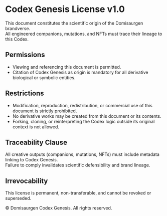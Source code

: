# Codex Genesis License v1.0

This document constitutes the scientific origin of the Domisaurgen brandverse.  
All engineered companions, mutations, and NFTs must trace their lineage to this Codex.

## Permissions
- Viewing and referencing this document is permitted.
- Citation of Codex Genesis as origin is mandatory for all derivative biological or symbolic entities.

## Restrictions
- Modification, reproduction, redistribution, or commercial use of this document is strictly prohibited.
- No derivative works may be created from this document or its contents.
- Forking, cloning, or reinterpreting the Codex logic outside its original context is not allowed.

## Traceability Clause
All creative outputs (companions, mutations, NFTs) must include metadata linking to Codex Genesis.  
Failure to comply invalidates scientific defensibility and brand lineage.

## Irrevocability
This license is permanent, non-transferable, and cannot be revoked or superseded.

© Domisaurgen Codex Genesis. All rights reserved.
